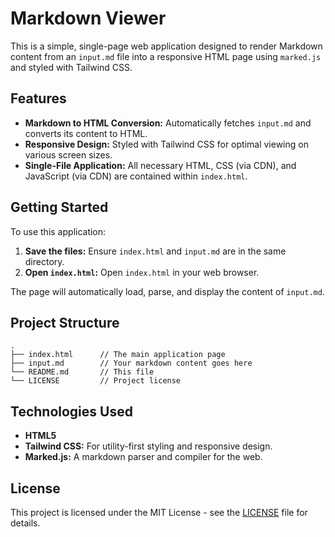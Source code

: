 # Markdown Viewer

This is a simple, single-page web application designed to render Markdown content from an `input.md` file into a responsive HTML page using `marked.js` and styled with Tailwind CSS.

## Features

*   **Markdown to HTML Conversion:** Automatically fetches `input.md` and converts its content to HTML.
*   **Responsive Design:** Styled with Tailwind CSS for optimal viewing on various screen sizes.
*   **Single-File Application:** All necessary HTML, CSS (via CDN), and JavaScript (via CDN) are contained within `index.html`.

## Getting Started

To use this application:

1.  **Save the files:** Ensure `index.html` and `input.md` are in the same directory.
2.  **Open `index.html`:** Open `index.html` in your web browser.

The page will automatically load, parse, and display the content of `input.md`.

## Project Structure

```
.
├── index.html      // The main application page
├── input.md        // Your markdown content goes here
└── README.md       // This file
└── LICENSE         // Project license
```

## Technologies Used

*   **HTML5**
*   **Tailwind CSS:** For utility-first styling and responsive design.
*   **Marked.js:** A markdown parser and compiler for the web.

## License

This project is licensed under the MIT License - see the [LICENSE](LICENSE) file for details.
